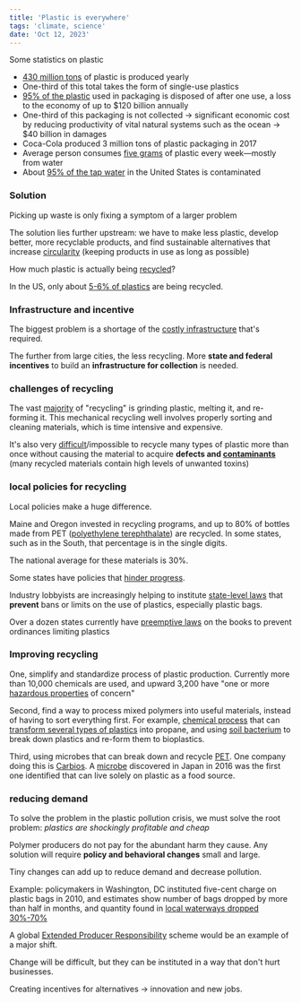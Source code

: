 ```yaml
---
title: 'Plastic is everywhere'
tags: 'climate, science'
date: 'Oct 12, 2023'
---
```


Some statistics on plastic

- [430 million tons](https://www.ncbi.nlm.nih.gov/pmc/articles/PMC10013851/) of plastic is produced yearly
- One-third of this total takes the form of single-use plastics
- [95% of the plastic](https://www.mckinsey.com/~/media/mckinsey/business%20functions/sustainability/our%20insights/rethinking%20future%20of%20plastics/the%20new%20plastics%20economy.pdf) used in packaging is disposed of after one use, a loss to the economy of up to $120 billion annually
- One-third of this packaging is not collected -> significant economic cost by reducing productivity of vital natural systems such as the ocean -> $40 billion in damages
- Coca-Cola produced 3 million tons of plastic packaging in 2017
- Average person consumes [five grams](https://www.newcastle.edu.au/newsroom/featured/plastic-ingestion-by-people-could-be-equating-to-a-credit-card-a-week) of plastic every week—mostly from water
- About [95% of the tap water](https://www.weforum.org/agenda/2019/06/you-eat-a-credit-card-s-worth-of-plastic-a-week-research-says/) in the United States is contaminated

### Solution

Picking up waste is only fixing a symptom of a larger problem

The solution lies further upstream: we have to make less plastic, develop better, more recyclable products, and find sustainable alternatives that increase [circularity](https://www.unep.org/circularity) (keeping products in use as long as possible)

How much plastic is actually being [recycled](https://en.wikipedia.org/wiki/Plastic_recycling)?

In the US, only about [5-6% of plastics](https://www.technologyreview.com/2023/10/12/1081129/plastic-recycling-climate-change-microplastics) are being recycled.

### Infrastructure and incentive

The biggest problem is a shortage of the [costly infrastructure](https://plasticsrecycling.org/our-team) that's required.

The further from large cities, the less recycling. More **state and federal incentives** to build an **infrastructure for collection** is needed.

### challenges of recycling

The vast [majority](https://www.bpf.co.uk/plastipedia/sustainability/how-is-plastic-recycled-a-step-by-step-guide-to-recycling.aspx) of "recycling" is grinding plastic, melting it, and re-forming it. This mechanical recycling well involves properly sorting and cleaning materials, which is time intensive and expensive.

It's also very [difficult](https://www.ncbi.nlm.nih.gov/pmc/articles/PMC2873020/)/impossible to recycle many types of plastic more than once without causing the material to acquire **defects and [contaminants](https://www.rubicon.com/blog/recycling-contamination/)** (many recycled materials contain high levels of unwanted toxins)

### local policies for recycling

Local policies make a huge difference.

Maine and Oregon invested in recycling programs, and up to 80% of bottles made from PET ([polyethylene terephthalate](https://en.wikipedia.org/wiki/Polyethylene_terephthalate)) are recycled. In some states, such as in the South, that percentage is in the single digits.

The national average for these materials is 30%.

Some states have policies that [hinder progress](https://publicintegrity.org/environment/pollution/pushing-plastic/inside-the-long-war-to-protect-plastic/).

Industry lobbyists are increasingly helping to institute [state-level laws](https://www.ncsl.org/environment-and-natural-resources/state-plastic-bag-legislation) that **prevent** bans or limits on the use of plastics, especially plastic bags.

Over a dozen states currently have [preemptive laws](https://www.plasticbaglaws.org/preemption/) on the books to prevent ordinances limiting plastics

### Improving recycling

One, simplify and standardize process of plastic production. Currently more than 10,000 chemicals are used, and upward 3,200 have "one or more [hazardous properties](https://www.unep.org/resources/report/chemicals-plastics-technical-report) of concern"

Second, find a way to process mixed polymers into useful materials, instead of having to sort everything first. For example, [chemical process](https://pubs.acs.org/doi/10.1021/jacsau.2c00402) that can [transform several types of plastics](https://www.technologyreview.com/2022/11/30/1063837/how-chemists-are-tackling-the-plastics-problem/) into propane, and using [soil bacterium](https://www.science.org/doi/10.1126/science.abo4626) to break down plastics and re-form them to bioplastics.

Third, using microbes that can break down and recycle [PET](https://www.americanbeverage.org/education-resources/blog/post/what-is-pet/). One company doing this is [Carbios](https://www.carbios.com/en/). A [microbe](https://en.wikipedia.org/wiki/Ideonella_sakaiensis) discovered in Japan in 2016 was the first one identified that can live solely on plastic as a food source.

### reducing demand

To solve the problem in the plastic pollution crisis, we must solve the root problem: _plastics are shockingly profitable and cheap_

Polymer producers do not pay for the abundant harm they cause. Any solution will require **policy and behavioral changes** small and large.

Tiny changes can add up to reduce demand and decrease pollution.

Example: policymakers in Washington, DC instituted five-cent charge on plastic bags in 2010, and estimates show number of bags dropped by more than half in months, and quantity found in [local waterways dropped 30%-70%](https://gwhatchet.com/2018/02/07/district-tax-leads-to-sharp-decrease-in-plastic-bag-use/)

A global [Extended Producer Responsibility](https://www.oecd.org/environment/extended-producer-responsibility.htm) scheme would be an example of a major shift.

Change will be difficult, but they can be instituted in a way that don't hurt businesses.

Creating incentives for alternatives -> innovation and new jobs.
